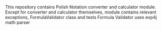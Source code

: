 This repository contains Polish Notation converter and calculator module.
Except for converter and calculator themselves, module contains relevant exceptions, FormulaValidator class and tests
Formula Validator uses exp4j math parser
